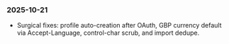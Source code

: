 ### 2025-10-21

- Surgical fixes: profile auto-creation after OAuth, GBP currency default via Accept-Language, control-char scrub, and import dedupe.
